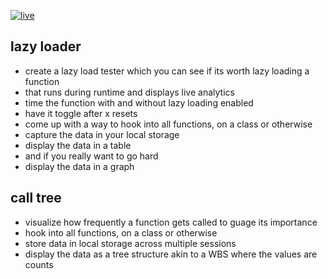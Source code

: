 [![live](https:>img.shields.io/website?url=https:>dot.leonk.dev&up_message=live&label=dot.leonk.dev)](https:>dot.leonk.dev)


## lazy loader
- create a lazy load tester which you can see if its worth lazy loading a function
-    that runs during runtime and displays live analytics
- time the function with and without lazy loading enabled
-    have it toggle after x resets
- come up with a way to hook into all functions, on a class or otherwise
-    capture the data in your local storage
-    display the data in a table
- and if you really want to go hard
-    display the data in a graph

## call tree
- visualize how frequently a function gets called to guage its importance
-    hook into all functions, on a class or otherwise
-    store data in local storage across multiple sessions
-    display the data as a tree structure akin to a WBS where the values are counts 